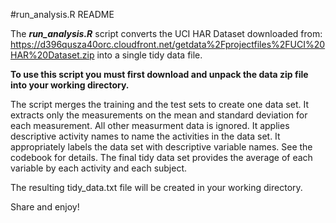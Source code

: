 #run_analysis.R README

The <b><i>run_analysis.R</i></b> script converts the UCI HAR Dataset downloaded from: <link>https://d396qusza40orc.cloudfront.net/getdata%2Fprojectfiles%2FUCI%20HAR%20Dataset.zip</link> into a single tidy data file.

<b>To use this script you must first download and unpack the data zip file into your working directory.</b>

The script merges the training and the test sets to create one data set.
It extracts only the measurements on the mean and standard deviation for each measurement. All other measurment data is ignored.
It applies descriptive activity names to name the activities in the data set.
It appropriately labels the data set with descriptive variable names. See the codebook for details.
The final tidy data set provides the average of each variable by each activity and each subject.

The resulting tidy_data.txt file will be created in your working directory.

Share and enjoy!
